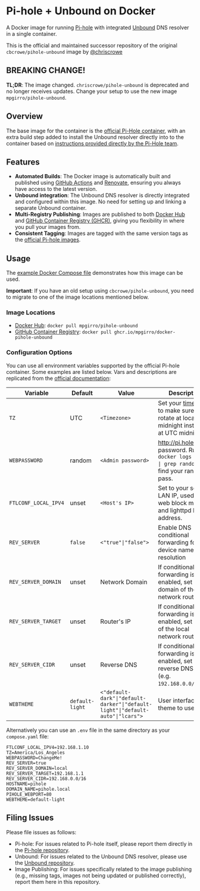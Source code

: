 # Pi-hole + Unbound on Docker

A Docker image for running [Pi-hole](https://pi-hole.net) with integrated [Unbound](https://nlnetlabs.nl/projects/unbound/about/) DNS resolver in a single container.

This is the official and maintained successor repository of the original `cbcrowe/pihole-unbound` image by [@chriscrowe](https://github.com/chriscrowe)

## BREAKING CHANGE!

**TL;DR**: The image changed. `chriscrowe/pihole-unbound` is deprecated and no longer receives updates. Change your setup to use the new image `mpgirro/pihole-unbound`.

## Overview

The base image for the container is the [official Pi-Hole container](https://hub.docker.com/r/pihole/pihole), with an extra build step added to install the Unbound resolver directly into to the container based on [instructions provided directly by the Pi-Hole team](https://docs.pi-hole.net/guides/unbound/).

## Features

- **Automated Builds**: The Docker image is automatically built and published using [GitHub Actions](https://docs.github.com/en/actions) and [Renovate](https://docs.renovatebot.com/), ensuring you always have access to the latest version.
- **Unbound integration**: The Unbound DNS resolver is directly integrated and configured within this image. No need for setting up and linking a separate Unbound container.
- **Multi-Registry Publishing**: Images are published to both [Docker Hub](https://hub.docker.com/repository/docker/mpgirro/pihole-unbound) and [GitHub Container Registry (GHCR)](https://github.com/mpgirro/docker-pihole-unbound/pkgs/container/docker-pihole-unbound), giving you flexibility in where you pull your images from.
- **Consistent Tagging**: Images are tagged with the same version tags as the [official Pi-hole images](https://github.com/pi-hole/docker-pi-hole).

## Usage

The [example Docker Compose file](example/compose.yaml) demonstrates how this image can be used.

**Important**: If you have an old setup using `cbcrowe/pihole-unbound`, you need to migrate to one of the image locations mentioned below.

### Image Locations

- [Docker Hub](https://hub.docker.com/repository/docker/mpgirro/pihole-unbound): `docker pull mpgirro/pihole-unbound`
- [GitHub Container Registry](https://github.com/mpgirro/docker-pihole-unbound/pkgs/container/docker-pihole-unbound): `docker pull ghcr.io/mpgirro/docker-pihole-unbound`

### Configuration Options

You can use all environment variables supported by the official Pi-hole container. Some examples are listed below. Vars and descriptions are replicated from the [official documentation](https://github.com/pi-hole/docker-pi-hole/#environment-variables):

| Variable | Default | Value | Description |
| -------- | ------- | ----- | ---------- |
| `TZ` | UTC | `<Timezone>` | Set your [timezone](https://en.wikipedia.org/wiki/List_of_tz_database_time_zones) to make sure logs rotate at local midnight instead of at UTC midnight.
| `WEBPASSWORD` | random | `<Admin password>` | http://pi.hole/admin password. Run `docker logs pihole \| grep random` to find your random pass.
| `FTLCONF_LOCAL_IPV4` | unset | `<Host's IP>` | Set to your server's LAN IP, used by web block modes and lighttpd bind address.
| `REV_SERVER` | `false` | `<"true"\|"false">` | Enable DNS conditional forwarding for device name resolution |
| `REV_SERVER_DOMAIN` | unset | Network Domain | If conditional forwarding is enabled, set the domain of the local network router |
| `REV_SERVER_TARGET` | unset | Router's IP | If conditional forwarding is enabled, set the IP of the local network router |
| `REV_SERVER_CIDR` | unset | Reverse DNS | If conditional forwarding is enabled, set the reverse DNS zone (e.g. `192.168.0.0/24`) |
| `WEBTHEME` | `default-light` | `<"default-dark"\|"default-darker"\|"default-light"\|"default-auto"\|"lcars">`| User interface theme to use.

Alternatively you can use an `.env` file in the same directory as your `compose.yaml` file:

```
FTLCONF_LOCAL_IPV4=192.168.1.10
TZ=America/Los_Angeles
WEBPASSWORD=ChangeMe!
REV_SERVER=true
REV_SERVER_DOMAIN=local
REV_SERVER_TARGET=192.168.1.1
REV_SERVER_CIDR=192.168.0.0/16
HOSTNAME=pihole
DOMAIN_NAME=pihole.local
PIHOLE_WEBPORT=80
WEBTHEME=default-light
```

## Filing Issues

Please file issues as follows:

- Pi-hole: For issues related to Pi-hole itself, please report them directly in the [Pi-hole repository](https://github.com/pi-hole/pi-hole/issues).
- Unbound: For issues related to the Unbound DNS resolver, please use the [Unbound repository](https://github.com/NLnetLabs/unbound/issues).
- Image Publishing: For issues specifically related to the image publishing (e.g., missing tags, images not being updated or published correctly), report them here in this repository.